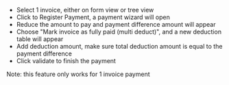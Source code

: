 - Select 1 invoice, either on form view or tree view
- Click to Register Payment, a payment wizard will open
- Reduce the amount to pay and payment difference amount will appear
- Choose "Mark invoice as fully paid (multi deduct)", and a new
  deduction table will appear
- Add deduction amount, make sure total deduction amount is equal to the
  payment difference
- Click validate to finish the payment

Note: this feature only works for 1 invoice payment
